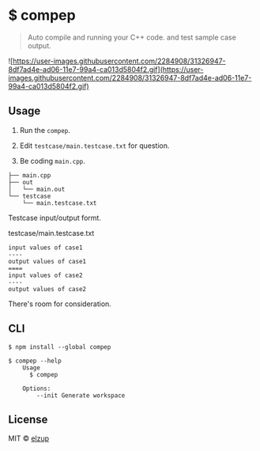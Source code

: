 # $ compep

> Auto compile and running your C++ code. and test sample case output.

![https://user-images.githubusercontent.com/2284908/31326947-8df7ad4e-ad06-11e7-99a4-ca013d5804f2.gif](https://user-images.githubusercontent.com/2284908/31326947-8df7ad4e-ad06-11e7-99a4-ca013d5804f2.gif)


## Usage
1. Run the `compep`.

2. Edit `testcase/main.testcase.txt` for question.

3. Be coding `main.cpp`.


```
├── main.cpp
├── out
│   └── main.out
└── testcase
    └── main.testcase.txt
```

Testcase input/output formt.

testcase/main.testcase.txt

```
input values of case1
----
output values of case1
====
input values of case2
----
output values of case2
```

There's room for consideration.

## CLI

```
$ npm install --global compep
```

```
$ compep --help
	Usage
	  $ compep

	Options:
		--init Generate workspace
```


## License

MIT © [elzup](https://elzup.com)
